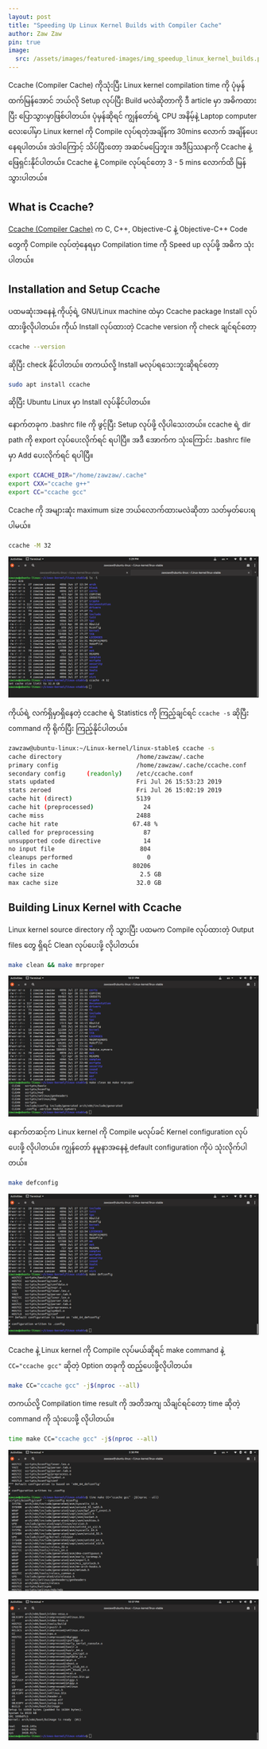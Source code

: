 ```yaml
---
layout: post
title: "Speeding Up Linux Kernel Builds with Compiler Cache"
author: Zaw Zaw
pin: true
image:
  src: /assets/images/featured-images/img_speedup_linux_kernel_builds.png
---
```


Ccache (Compiler Cache) ကိုသုံးပြီး Linux kernel compilation time ကို ပုံမှန်ထက်မြန်အောင် ဘယ်လို Setup လုပ်ပြီး Build မလဲဆိုတာကို ဒီ article မှာ အဓိကထားပြီး ပြောသွားမှာဖြစ်ပါတယ်။ ပုံမှန်ဆိုရင် ကျွန်တော်ရဲ့ CPU အနိမ့်နဲ့ Laptop computer လေးပေါ်မှာ Linux kernel ကို Compile လုပ်ရတဲ့အချိန်က 30mins လောက် အချိန်ပေးနေရပါတယ်။ အဲဒါကြောင့် သိပ်ပြီးတော့ အဆင်မပြေဘူး။ အဒီပြဿနာကို Ccache နဲ့ ဖြေရှင်းနိုင်ပါတယ်။ Ccache နဲ့ Compile လုပ်ရင်တော့ 3 - 5 mins လောက်ထိ မြန်သွားပါတယ်။

## What is Ccache?

[Ccache (Compiler Cache)](https://ccache.dev/) က C, C++, Objective-C နဲ့ Objective-C++ Code တွေကို Compile လုပ်တဲ့နေရမှာ Compilation time ကို Speed up  လုပ်ဖို့ အဓိက သုံးပါတယ်။

## Installation and Setup Ccache

ပထမဆုံးအနေနဲ့ ကိုယ့်ရဲ့ GNU/Linux machine ထဲမှာ Ccache package Install လုပ်ထားဖို့လိုပါတယ်။
ကိုယ် Install လုပ်ထားတဲ့ Ccache version ကို check ချင်ရင်တော့

```bash
ccache --version
```

ဆိုပြီး check နိုင်ပါတယ်။
တကယ်လို့ Install မလုပ်ရသေးဘူးဆိုရင်တော့

```bash
sudo apt install ccache
```

ဆိုပြီး Ubuntu Linux မှာ Install လုပ်နိုင်ပါတယ်။

နောက်တခုက .bashrc file ကို ဖွင့်ပြီး Setup လုပ်ဖို့ လိုပါသေးတယ်။
ccache ရဲ့ dir path ကို export လုပ်ပေးလိုက်ရင် ရပါပြီ။ အဒီ အောက်က သုံးကြောင်း .bashrc file မှာ Add ပေးလိုက်ရင် ရပါပြီ။

```bash
export CCACHE_DIR="/home/zawzaw/.cache"
export CXX="ccache g++"
export CC="ccache gcc"
```

Ccache ကို အများဆုံး maximum size ဘယ်လောက်ထားမလဲဆိုတာ သတ်မှတ်ပေးရပါမယ်။

```bash
ccache -M 32
```

![Screenshot](/assets/images/screenshots/img_screenshot_ccache_max_size.png)

ကိုယ်ရဲ့ လက်ရှိမှာရှိနေတဲ့ ccache ရဲ့ Statistics ကို ကြည့်ချင်ရင် `ccache -s` ဆိုပြီး command ကို ရိုက်ပြီး ကြည့်နိုင်ပါတယ်။

```bash
zawzaw@ubuntu-linux:~/Linux-kernel/linux-stable$ ccache -s
cache directory                     /home/zawzaw/.cache
primary config                      /home/zawzaw/.cache/ccache.conf
secondary config      (readonly)    /etc/ccache.conf
stats updated                       Fri Jul 26 15:53:23 2019
stats zeroed                        Fri Jul 26 15:02:19 2019
cache hit (direct)                  5139
cache hit (preprocessed)              24
cache miss                          2488
cache hit rate                     67.48 %
called for preprocessing              87
unsupported code directive            14
no input file                        804
cleanups performed                     0
files in cache                     80206
cache size                           2.5 GB
max cache size                      32.0 GB
```

## Building Linux Kernel with Ccache

Linux kernel source directory ကို သွားပြီး ပထမက Compile လုပ်ထားတဲ့ Output files တွေ ရှိရင် Clean လုပ်ပေးဖို့ လိုပါတယ်။

```bash
make clean && make mrproper
```

![Screenshot](/assets/images/screenshots/img_screenshot_make_clean.png)

နောက်တဆင့်က Linux kernel ကို Compile မလုပ်ခင် Kernel configuration လုပ်ပေးဖို့ လိုပါတယ်။ ကျွန်တော် နမူနာအနေနဲ့ default configuration ကိုပဲ သုံးလိုက်ပါတယ်။

```bash
make defconfig
```

![Screenshot](/assets/images/screenshots/img_screenshot_make_defconfig.png)

Ccache နဲ့ Linux kernel ကို Compile လုပ်မယ်ဆိုရင် make command နဲ့ `CC="ccache gcc"` ဆိုတဲ့ Option တခုကို ထည့်ပေးဖို့လိုပါတယ်။

```bash
make CC="ccache gcc" -j$(nproc --all)
```

တကယ်လို့ Compilation time result ကို အတိအကျ သိချင်ရင်တော့ time ဆိုတဲ့ command ကို သုံးပေးဖို့ လိုပါတယ်။

```bash
time make CC="ccache gcc" -j$(nproc --all)
```

![Screenshot](/assets/images/screenshots/img_screenshot_time_make_cc.png)

![Screenshot](/assets/images/screenshots/img_screenshot_kernel_compile_time.png)
